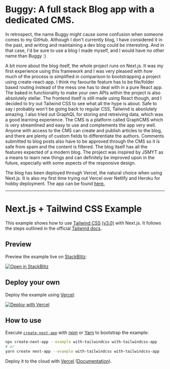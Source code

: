 # Buggy: A full stack Blog app with a dedicated CMS.

In retrospect, the name Buggy might cause some confusion when someone comes to my GitHub. Although I don't currently blog, I have considered it in the past, and writing and maintaining a dev blog could be interesting. And in that case, I'd be sure to use a blog I made myself, and I would have no other name than Buggy :)

A bit more about the blog itself, the whole project runs on Next.js. It was my first experience using this framework and I was very pleased with how much of the process is simplified in comparison to bootstrapping a project using create-react-app. I think my favourite feature has to be file/folder based routing instead of the mess one has to deal with in a pure React app. The baked in functionality to make your own APIs within the project is also absolutely stellar. The frontend itself is still made using React though, and I decided to try out Tailwind CSS to see what all the hype is about. Safe to say i probably won't be going back to regular CSS, Tailwind is absolutely amazing. I also tried out GraphQL for storing and retreiving data, which was a good learning experience. The CMS is a platform called GraphCMS which is very streamlined and easy to use and complements the app very well. Anyone with access to the CMS can create and publish articles to the blog, and there are plenty of custom fields to differentiate the authors. Comments submitted to blog posts also have to be approved through the CMS so it is safe from spam and the content is filtered. The blog itself has all the features expected of a modern blog. The project was inspired by JSMYT as a means to learn new things and can definitely be improved upon in the future, especially with some aspects of the responsive design.

The blog has been deployed through Vercel, the natural choice when using Next.js. It is also my first time trying out Vercel over Netlify and Heroku for hobby deployment. The app can be found <a href="https://buggy-topaz.vercel.app/">here.</a>

------

# Next.js + Tailwind CSS Example

This example shows how to use [Tailwind CSS](https://tailwindcss.com/) [(v3.0)](https://tailwindcss.com/blog/tailwindcss-v3) with Next.js. It follows the steps outlined in the official [Tailwind docs](https://tailwindcss.com/docs/guides/nextjs).

## Preview

Preview the example live on [StackBlitz](http://stackblitz.com/):

[![Open in StackBlitz](https://developer.stackblitz.com/img/open_in_stackblitz.svg)](https://stackblitz.com/github/vercel/next.js/tree/canary/examples/with-tailwindcss)

## Deploy your own

Deploy the example using [Vercel](https://vercel.com?utm_source=github&utm_medium=readme&utm_campaign=next-example):

[![Deploy with Vercel](https://vercel.com/button)](https://vercel.com/new/git/external?repository-url=https://github.com/vercel/next.js/tree/canary/examples/with-tailwindcss&project-name=with-tailwindcss&repository-name=with-tailwindcss)

## How to use

Execute [`create-next-app`](https://github.com/vercel/next.js/tree/canary/packages/create-next-app) with [npm](https://docs.npmjs.com/cli/init) or [Yarn](https://yarnpkg.com/lang/en/docs/cli/create/) to bootstrap the example:

```bash
npx create-next-app --example with-tailwindcss with-tailwindcss-app
# or
yarn create next-app --example with-tailwindcss with-tailwindcss-app
```

Deploy it to the cloud with [Vercel](https://vercel.com/new?utm_source=github&utm_medium=readme&utm_campaign=next-example) ([Documentation](https://nextjs.org/docs/deployment)).
